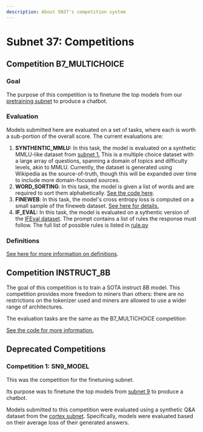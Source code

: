 ```yaml
---
description: About SN37's competition system
---
```


# Subnet 37: Competitions

## Competition B7\_MULTICHOICE

### Goal

The purpose of this competition is to finetune the top models from our [pretraining subnet](https://www.macrocosmos.ai/sn9) to produce a chatbot.

### Evaluation

Models submitted here are evaluated on a set of tasks, where each is worth a sub-portion of the overall score. The current evaluations are:

1. **SYNTHENTIC\_MMLU:** In this task, the model is evaluated on a synthetic MMLU-like dataset from [subnet 1.](../subnet-1-apex/) This is a multiple choice dataset with a large array of questions, spanning a domain of topics and difficulty levels, akin to MMLU. Currently, the dataset is generated using Wikipedia as the source-of-truth, though this will be expanded over time to include more domain-focused sources.
2. **WORD\_SORTING**: In this task, the model is given a list of words and are required to sort them alphabetically. [See the code here](https://github.com/macrocosm-os/finetuning/blob/main/finetune/datasets/generated/dyck_loader.py).
3. **FINEWEB**: In this task, the model's cross entropy loss is computed on a small sample of the fineweb dataset. [See here for details.](https://hf.rst.im/datasets/HuggingFaceFW/fineweb-edu-score-2)
4. **IF\_EVAL:** In this task, the model is evaluated on a sythentic version of the [IFEval dataset](https://hf.rst.im/datasets/google/IFEval). The prompt contains a list of rules the response must follow. The full list of possible rules is listed in [rule.py](https://github.com/macrocosm-os/finetuning/blob/main/finetune/eval/if_eval/rule.py)

### Definitions

[See here for more information on definitions](https://github.com/macrocosm-os/finetuning/blob/94e8fd92ab4158e1e4a425a9562695eebafa27b1/constants/__init__.py#L128).

## Competition INSTRUCT\_8B

The goal of this competition is to train a SOTA instruct 8B model. This competition provides more freedom to miners than others: there are no restrictions on the tokenizer used and miners are allowed to use a wider range of architectures.

The evaluation tasks are the same as the B7\_MULTICHOICE competition

[See the code for more information.](https://github.com/macrocosm-os/finetuning/blob/c6dce9d27d1317b9c543071913ae34df09faddc7/constants/__init__.py#L114)

## Deprecated Competitions

### Competition 1: SN9\_MODEL

This was the competition for the finetuning subnet.

Its purpose was to finetune the top models from [subnet 9](../subnet-9-pre-training/) to produce a chatbot.

Models submitted to this competition were evaluated using a synthetic Q\&A dataset from the [cortex subnet](https://github.com/Datura-ai/cortex.t). Specifically, models were evaluated based on their average loss of their generated answers.
